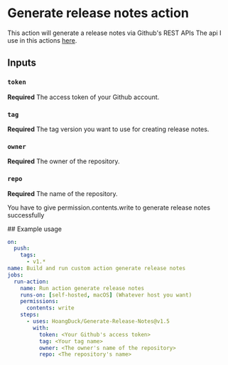# Generate release notes action

This action will generate a release notes via Github's REST APIs
The api I use in this actions [here](https://docs.github.com/en/rest/releases/releases?apiVersion=2022-11-28).

## Inputs

### `token`

**Required** The access token of your Github account.
### `tag`

**Required** The tag version you want to use for creating release notes.
### `owner`

**Required** The owner of the repository.
### `repo`

**Required** The name of the repository.
<p class="callout danger">You have to give permission.contents.write to generate release notes successfully</p>
## Example usage

```yaml
on:
  push:
    tags:
      - v1.*
name: Build and run custom action generate release notes
jobs:
  run-action:
    name: Run action generate release notes
    runs-on: [self-hosted, macOS] (Whatever host you want)
    permissions:
      contents: write
    steps:
      - uses: HoangDuck/Generate-Release-Notes@v1.5
        with:
          token: <Your Github's access token>
          tag: <Your tag name>
          owner: <The owner's name of the repository>
          repo: <The repository's name>
```
